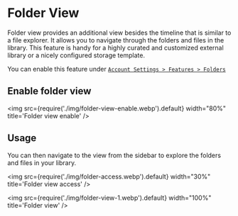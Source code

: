 # Folder View

Folder view provides an additional view besides the timeline that is similar to a file explorer. It allows you to navigate through the folders and files in the library. This feature is handy for a highly curated and customized external library or a nicely configured storage template.

You can enable this feature under [`Account Settings > Features > Folders`](https://my.immich.app/user-settings?isOpen=feature+folders)

## Enable folder view

<img src={require('./img/folder-view-enable.webp').default} width="80%" title='Folder view enable' />

## Usage

You can then navigate to the view from the sidebar to explore the folders and files in your library.

<img src={require('./img/folder-access.webp').default} width="30%" title='Folder view access' />

<img src={require('./img/folder-view-1.webp').default} width="100%" title='Folder view' />
